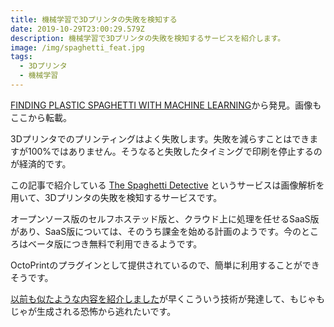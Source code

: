 ```yaml
---
title: 機械学習で3Dプリンタの失敗を検知する
date: 2019-10-29T23:00:29.579Z
description: 機械学習で3Dプリンタの失敗を検知するサービスを紹介します。
image: /img/spaghetti_feat.jpg
tags:
  - 3Dプリンタ
  - 機械学習
---
```

[FINDING PLASTIC SPAGHETTI WITH MACHINE LEARNING](https://hackaday.com/2019/03/29/finding-plastic-spaghetti-with-machine-learning/)から発見。画像もここから転載。

3Dプリンタでのプリンティングはよく失敗します。失敗を減らすことはできますが100%ではありません。そうなると失敗したタイミングで印刷を停止するのが経済的です。

この記事で紹介している [The Spaghetti Detective](https://thespaghettidetective.com/) というサービスは画像解析を用いて、3Dプリンタの失敗を検知するサービスです。

オープンソース版のセルフホステッド版と、クラウド上に処理を任せるSaaS版があり、SaaS版については、そのうち課金を始める計画のようです。今のところはベータ版につき無料で利用できるようです。

OctoPrintのプラグインとして提供されているので、簡単に利用することができそうです。

[以前も似たような内容を紹介しました](https://inajob.netlify.com/post/%E3%83%87%E3%82%A3%E3%83%BC%E3%83%97%E3%83%A9%E3%83%BC%E3%83%8B%E3%83%B3%E3%82%B0%E3%81%A73d%E3%83%97%E3%83%AA%E3%83%B3%E3%82%BF%E3%81%AE%E5%A4%B1%E6%95%97%E3%82%92%E6%A4%9C%E7%9F%A5%E3%81%99%E3%82%8B/)が早くこういう技術が発達して、もじゃもじゃが生成される恐怖から逃れたいです。
